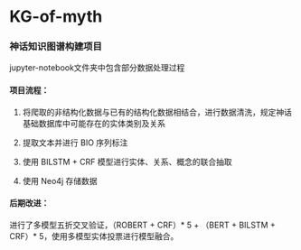 # KG-of-myth
### 神话知识图谱构建项目
jupyter-notebook文件夹中包含部分数据处理过程
 
#### 项目流程：
1. 将爬取的非结构化数据与已有的结构化数据相结合，进行数据清洗，规定神话基础数据库中可能存在的实体类别及关系

2. 提取文本并进行 BIO 序列标注

3. 使用 BILSTM + CRF 模型进行实体、关系、概念的联合抽取

4. 使用 Neo4j 存储数据

#### 后期改进：

  进行了多模型五折交叉验证，（ROBERT + CRF）* 5 + （BERT + BILSTM + CRF）* 5，使用多模型实体投票进行模型融合。




